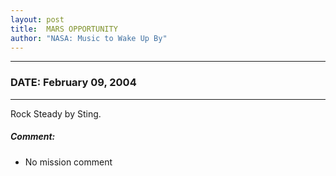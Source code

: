```yaml
---
layout: post
title:  MARS OPPORTUNITY
author: "NASA: Music to Wake Up By"
---
```


----
### DATE: February 09, 2004
----
Rock Steady by Sting.

##### Comment:
* No mission comment
